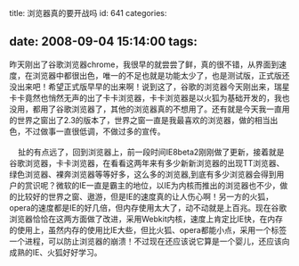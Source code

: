 title: 浏览器真的要开战吗
id: 641
categories:

date: 2008-09-04 15:14:00
tags:
---

昨天刚出了谷歌浏览器chrome，我很早的就尝尝了鲜，真的很不错，从界面到速度，在浏览器中都很出色，唯一的不足也就是功能太少了，也是测试版，正式版还没出来吧！希望正式版早早的出来啊！说到这了，谷歌的浏览器今天刚出来，瑞星卡卡竟然也悄然无声的出了卡卡浏览器，卡卡浏览器是以火狐为基础开发的，我也没用，都用了谷歌浏览器了，其他的浏览器真的不想用了。还有就是今天我一直用的世界之窗出了2.3的版本了，世界之窗一直是我最喜欢的浏览器，做的相当出色，不过做事一直很低调，不做过多的宣传。
</br>
</br>&nbsp;&nbsp; &nbsp;扯的有点远了，回到浏览器上，前一段时间IE8beta2刚刚做了更新，接着就是谷歌浏览器，卡卡浏览器，在看看这两年来有多少新新浏览器的出现TT浏览器、绿色浏览器、裸奔浏览器等等好多，这么多的浏览器,到底有多少浏览器会得到用户的赏识呢？微软的IE一直是霸主的地位，以IE为内核而推出的浏览器也不少，做的比较好的世界之窗、遨游，但是IE的速度真的让人伤心啊！另一方的火狐，opera的速度都是IE的好几倍，但内存使用太大了，动不动就是上百兆。现在谷歌浏览器恰恰在这两方面做了改进，采用Webkit内核，速度上肯定比IE快，在内存的使用上，虽然内存的使用比IE大些，但比火狐、opera都能小点，采用一个标签一个进程，可以防止浏览器的崩溃！不过现在还应该说它算是一个婴儿，还应该向成熟的IE、火狐好好学习。